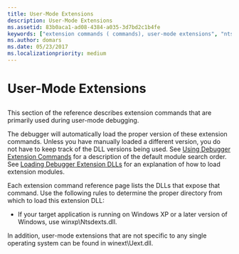 ```yaml
---
title: User-Mode Extensions
description: User-Mode Extensions
ms.assetid: 83b0aca1-ad08-4384-a035-3d7bd2c1b4fe
keywords: ["extension commands ( commands), user-mode extensions", "ntsdexts.dll (user-mode extensions)", "uext.dll (user-mode extensions)", "user-mode extensions (ntsdexts.dll and uext.dll)"]
ms.author: domars
ms.date: 05/23/2017
ms.localizationpriority: medium
---
```


# User-Mode Extensions


## <span id="ddk_user_mode_extensions_dbg"></span><span id="DDK_USER_MODE_EXTENSIONS_DBG"></span>


This section of the reference describes extension commands that are primarily used during user-mode debugging.

The debugger will automatically load the proper version of these extension commands. Unless you have manually loaded a different version, you do not have to keep track of the DLL versions being used. See [Using Debugger Extension Commands](using-debugger-extension-commands.md) for a description of the default module search order. See [Loading Debugger Extension DLLs](loading-debugger-extension-dlls.md) for an explanation of how to load extension modules.

Each extension command reference page lists the DLLs that expose that command. Use the following rules to determine the proper directory from which to load this extension DLL:

-   If your target application is running on Windows XP or a later version of Windows, use winxp\\Ntsdexts.dll.

In addition, user-mode extensions that are not specific to any single operating system can be found in winext\\Uext.dll.

 

 






